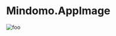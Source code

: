 # Mindomo.AppImage

![foo](https://github.com/nx-appbuild-hub/Mindomo.AppImage//actions/workflows/makefile.yml/badge.svg)
